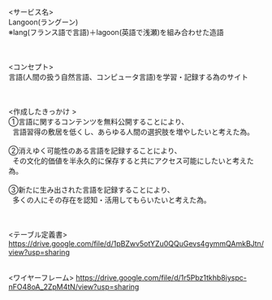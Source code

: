 <サービス名><br>
Langoon(ラングーン)<br>
※lang(フランス語で言語)＋lagoon(英語で浅瀬)を組み合わせた造語<br>
<br>
<br>

<コンセプト>  
言語(人間の扱う自然言語、コンピュータ言語)を学習・記録する為のサイト  
<br>
<br>

<作成したきっかけ >  
①言語に関するコンテンツを無料公開することにより、  
 &nbsp;&nbsp;言語習得の敷居を低くし、あらゆる人間の選択肢を増やしたいと考えた為。  
 <br>
②消えゆく可能性のある言語を記録することにより、  
 &nbsp;&nbsp;その文化的価値を半永久的に保存すると共にアクセス可能にしたいと考えた為。  
 <br>
③新たに生み出された言語を記録することにより、  
 &nbsp;&nbsp;多くの人にその存在を認知・活用してもらいたいと考えた為。  
<br>
<br>

<テーブル定義書>
https://drive.google.com/file/d/1pBZwv5otYZu0QQuGevs4gymmQAmkBJtn/view?usp=sharing
<br>
<br>

<ワイヤーフレーム>
https://drive.google.com/file/d/1r5Pbz1tkhb8iyspc-nFO48oA_2ZpM4tN/view?usp=sharing
